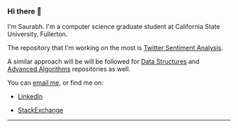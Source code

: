 ### Hi there 👋

<!--
**saurabmish/saurabmish** is a ✨ _special_ ✨ repository because its `README.md` (this file) appears on your GitHub profile.

Here are some ideas to get you started:

- 🔭 I’m currently working on ...
- 🌱 I’m currently learning ...
- 📫 How to reach me: ...
-->

I'm Saurabh. I'm a computer science graduate student at California State University, Fullerton.

The repository that I'm working on the most is [Twitter Sentiment Analysis].

A similar approach will be  will be followed for [Data Structures] and [Advanced Algorithms] repositories as well.

You can [email me](mailto:saurab.mish@gmail.com), or find me on:

+ [LinkedIn]

+ [StackExchange]

----

[Twitter Sentiment Analysis]: https://github.com/saurabmish/Twitter-Sentiment-Analysis
[Data Structures]: https://github.com/saurabmish/Data-Structures
[Advanced Algorithms]: https://github.com/saurabmish/Advanced-Algorithms

[LinkedIn]: https://www.linkedin.com/in/saurabmish/
[StackExchange]: https://stackexchange.com/users/13375762/saurabh?tab=accounts
